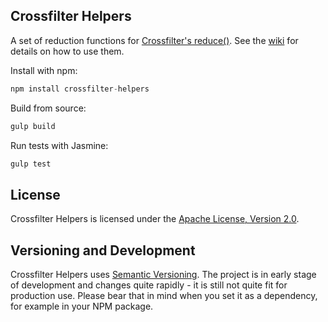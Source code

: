 ## Crossfilter Helpers

A set of reduction functions for [Crossfilter's reduce()](https://github.com/square/crossfilter/wiki/API-Reference#group_reduce). See the [wiki](https://github.com/wssbck/crossfilter-helpers/wiki) for details on how to use them.

Install with npm:

```javascript
npm install crossfilter-helpers
```

Build from source:

```javascript
gulp build
```

Run tests with Jasmine:

```javascript
gulp test
```

## License

Crossfilter Helpers is licensed under the [Apache License, Version 2.0](http://www.apache.org/licenses/LICENSE-2.0).

## Versioning and Development

Crossfilter Helpers uses [Semantic Versioning](http://semver.org). The project is in early stage of development and changes quite rapidly - it is still not quite fit for production use. Please bear that in mind when you set it as a dependency, for example in your NPM package.
